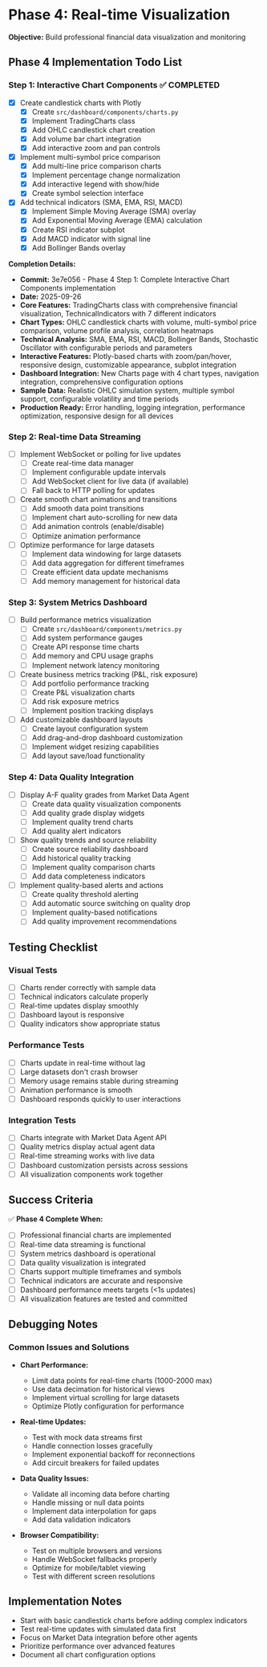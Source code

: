 # Phase 4: Real-time Visualization

**Objective:** Build professional financial data visualization and monitoring

## Phase 4 Implementation Todo List

### Step 1: Interactive Chart Components ✅ COMPLETED

- [x] Create candlestick charts with Plotly
  - [x] Create `src/dashboard/components/charts.py`
  - [x] Implement TradingCharts class
  - [x] Add OHLC candlestick chart creation
  - [x] Add volume bar chart integration
  - [x] Add interactive zoom and pan controls
- [x] Implement multi-symbol price comparison
  - [x] Add multi-line price comparison charts
  - [x] Implement percentage change normalization
  - [x] Add interactive legend with show/hide
  - [x] Create symbol selection interface
- [x] Add technical indicators (SMA, EMA, RSI, MACD)
  - [x] Implement Simple Moving Average (SMA) overlay
  - [x] Add Exponential Moving Average (EMA) calculation
  - [x] Create RSI indicator subplot
  - [x] Add MACD indicator with signal line
  - [x] Add Bollinger Bands overlay

**Completion Details:**

- **Commit:** 3e7e056 - Phase 4 Step 1: Complete Interactive Chart Components implementation
- **Date:** 2025-09-26
- **Core Features:** TradingCharts class with comprehensive financial visualization, TechnicalIndicators with 7 different indicators
- **Chart Types:** OHLC candlestick charts with volume, multi-symbol price comparison, volume profile analysis, correlation heatmaps
- **Technical Analysis:** SMA, EMA, RSI, MACD, Bollinger Bands, Stochastic Oscillator with configurable periods and parameters
- **Interactive Features:** Plotly-based charts with zoom/pan/hover, responsive design, customizable appearance, subplot integration
- **Dashboard Integration:** New Charts page with 4 chart types, navigation integration, comprehensive configuration options
- **Sample Data:** Realistic OHLC simulation system, multiple symbol support, configurable volatility and time periods
- **Production Ready:** Error handling, logging integration, performance optimization, responsive design for all devices

### Step 2: Real-time Data Streaming

- [ ] Implement WebSocket or polling for live updates
  - [ ] Create real-time data manager
  - [ ] Implement configurable update intervals
  - [ ] Add WebSocket client for live data (if available)
  - [ ] Fall back to HTTP polling for updates
- [ ] Create smooth chart animations and transitions
  - [ ] Add smooth data point transitions
  - [ ] Implement chart auto-scrolling for new data
  - [ ] Add animation controls (enable/disable)
  - [ ] Optimize animation performance
- [ ] Optimize performance for large datasets
  - [ ] Implement data windowing for large datasets
  - [ ] Add data aggregation for different timeframes
  - [ ] Create efficient data update mechanisms
  - [ ] Add memory management for historical data

### Step 3: System Metrics Dashboard

- [ ] Build performance metrics visualization
  - [ ] Create `src/dashboard/components/metrics.py`
  - [ ] Add system performance gauges
  - [ ] Create API response time charts
  - [ ] Add memory and CPU usage graphs
  - [ ] Implement network latency monitoring
- [ ] Create business metrics tracking (P&L, risk exposure)
  - [ ] Add portfolio performance tracking
  - [ ] Create P&L visualization charts
  - [ ] Add risk exposure metrics
  - [ ] Implement position tracking displays
- [ ] Add customizable dashboard layouts
  - [ ] Create layout configuration system
  - [ ] Add drag-and-drop dashboard customization
  - [ ] Implement widget resizing capabilities
  - [ ] Add layout save/load functionality

### Step 4: Data Quality Integration

- [ ] Display A-F quality grades from Market Data Agent
  - [ ] Create data quality visualization components
  - [ ] Add quality grade display widgets
  - [ ] Implement quality trend charts
  - [ ] Add quality alert indicators
- [ ] Show quality trends and source reliability
  - [ ] Create source reliability dashboard
  - [ ] Add historical quality tracking
  - [ ] Implement quality comparison charts
  - [ ] Add data completeness indicators
- [ ] Implement quality-based alerts and actions
  - [ ] Create quality threshold alerting
  - [ ] Add automatic source switching on quality drop
  - [ ] Implement quality-based notifications
  - [ ] Add quality improvement recommendations

## Testing Checklist

### Visual Tests

- [ ] Charts render correctly with sample data
- [ ] Technical indicators calculate properly
- [ ] Real-time updates display smoothly
- [ ] Dashboard layout is responsive
- [ ] Quality indicators show appropriate status

### Performance Tests

- [ ] Charts update in real-time without lag
- [ ] Large datasets don't crash browser
- [ ] Memory usage remains stable during streaming
- [ ] Animation performance is smooth
- [ ] Dashboard responds quickly to user interactions

### Integration Tests

- [ ] Charts integrate with Market Data Agent API
- [ ] Quality metrics display actual agent data
- [ ] Real-time streaming works with live data
- [ ] Dashboard customization persists across sessions
- [ ] All visualization components work together

## Success Criteria

✅ **Phase 4 Complete When:**

- [ ] Professional financial charts are implemented
- [ ] Real-time data streaming is functional
- [ ] System metrics dashboard is operational
- [ ] Data quality visualization is integrated
- [ ] Charts support multiple timeframes and symbols
- [ ] Technical indicators are accurate and responsive
- [ ] Dashboard performance meets targets (<1s updates)
- [ ] All visualization features are tested and committed

## Debugging Notes

### Common Issues and Solutions

- **Chart Performance:**
  - Limit data points for real-time charts (1000-2000 max)
  - Use data decimation for historical views
  - Implement virtual scrolling for large datasets
  - Optimize Plotly configuration for performance

- **Real-time Updates:**
  - Test with mock data streams first
  - Handle connection losses gracefully
  - Implement exponential backoff for reconnections
  - Add circuit breakers for failed updates

- **Data Quality Issues:**
  - Validate all incoming data before charting
  - Handle missing or null data points
  - Implement data interpolation for gaps
  - Add data validation indicators

- **Browser Compatibility:**
  - Test on multiple browsers and versions
  - Handle WebSocket fallbacks properly
  - Optimize for mobile/tablet viewing
  - Test with different screen resolutions

## Implementation Notes

- Start with basic candlestick charts before adding complex indicators
- Test real-time updates with simulated data first
- Focus on Market Data integration before other agents
- Prioritize performance over advanced features
- Document all chart configuration options
